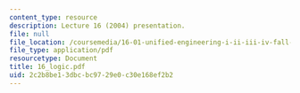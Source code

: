 ```yaml
---
content_type: resource
description: Lecture 16 (2004) presentation.
file: null
file_location: /coursemedia/16-01-unified-engineering-i-ii-iii-iv-fall-2005-spring-2006/2c2b8be13dbcbc9729e0c30e168ef2b2_16_logic.pdf
file_type: application/pdf
resourcetype: Document
title: 16_logic.pdf
uid: 2c2b8be1-3dbc-bc97-29e0-c30e168ef2b2
---
```

